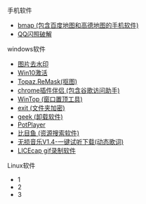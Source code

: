 手机软件

* [bmap (包含百度地图和高德地图的手机软件)](https://www.lanzous.com/i33vqpi)
* [QQ闪照破解](https://www.lanzous.com/i34iyod)

windows软件

* [图片去水印](https://www.lanzous.com/i33vtgh)
* [Win10激活](https://www.lanzous.com/i33vtcd)
* [Topaz.ReMask(抠图)](https://www.lanzous.com/i33vtbc)
* [chrome插件伴侣 (包含谷歌访问助手)](https://www.lanzous.com/i33vw5e)
* [WinTop (窗口置顶工具)](https://www.lanzous.com/i33vzxa)
* [exit (文件夹加密)](https://www.lanzous.com/i33w2ch)
* [geek (卸载软件)](https://www.lanzous.com/i33wgze)
* [PotPlayer](https://www.lanzous.com/i33wkcf)
* [比目鱼 (资源搜索软件)](https://www.lanzous.com/i33wung)
* [无损音乐V1.4-一键试听下载(动态歌词)](https://www.lanzous.com/i33wumf)
* [LICEcap gif录制软件](https://www.lanzous.com/i34j6gd)

Linux软件

* 1 
* 2
* 3

